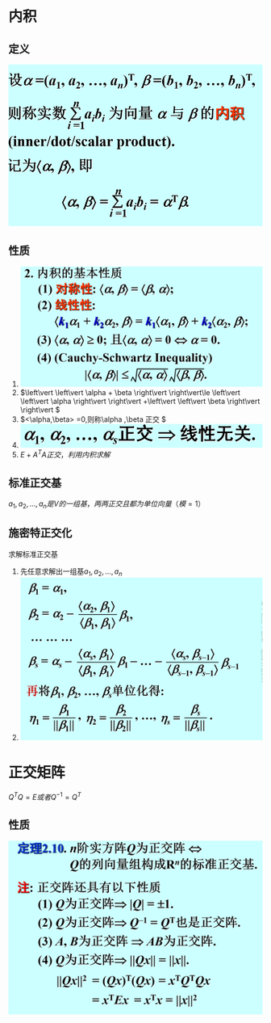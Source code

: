 # 内积
## 定义

![](images/2022-11-20-16-44-20.png)
## 性质
1. ![](images/2022-11-20-16-44-46.png)
2. $\left\vert \left\vert \alpha + \beta  \right\vert  \right\vert\le \left\vert \left\vert \alpha \right\vert  \right\vert +\left\vert \left\vert \beta \right\vert  \right\vert  $
3. $<\alpha,\beta>  =0,则称\alpha ,\beta 正交 $
4. ![](images/2022-11-20-18-02-30.png)
5. $E+A^{T}A正交，利用内积求解$

## 标准正交基
$a_1,a_2, \ldots ,a_n是V的一组基，两两正交且都为单位向量（模=1）$

## 施密特正交化
求解标准正交基
1. 先任意求解出一组基$a_1,a_2, \ldots ,a_n$
2. ![](images/2022-11-20-18-03-59.png)

# 正交矩阵
$Q^{T}Q=E 或者Q^{-1}=Q^{T}$
## 性质
![](images/2022-11-20-18-09-10.png)